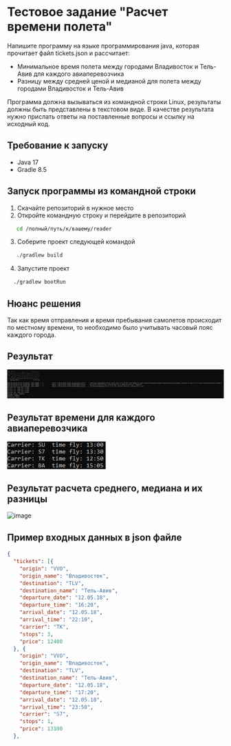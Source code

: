 # Тестовое задание "Расчет времени полета"
Напишите программу на языке программирования java, которая прочитает файл tickets.json и рассчитает:

- Минимальное время полета между городами Владивосток и Тель-Авив для каждого авиаперевозчика
- Разницу между средней ценой  и медианой для полета между городами  Владивосток и Тель-Авив

Программа должна вызываться из командной строки Linux, результаты должны быть представлены в текстовом виде. 
В качестве результата нужно прислать ответы на поставленные вопросы и ссылку на исходный код.
## Требование к запуску
- Java 17
- Gradle 8.5
## Запуск программы из командной строки
1. Скачайте репозиторий в нужное место
2. Откройте командную строку и перейдите в репозиторий
```bash
   cd /полный/путь/к/вашему/reader
```
3. Соберите проект следующей командой
```bash
   ./gradlew build
```
4. Запустите проект
```bash
  ./gradlew bootRun
```
## Нюанс решения
Так как время отправления и время пребывания самолетов происходит по местному времени, то необходимо было учитывать часовый пояс каждого города.
## Результат
![img_1.png](img_1.png)
## Результат времени для каждого авиаперевозчика
![img.png](img.png)
## Результат расчета среднего, медиана и их разницы
![image](https://github.com/Denver7074/fly-time/assets/119703412/8482fd94-0321-44d5-86c7-67a023e2b0f3)

## Пример входных данных в json файле
```json
{
  "tickets": [{
    "origin": "VVO",
    "origin_name": "Владивосток",
    "destination": "TLV",
    "destination_name": "Тель-Авив",
    "departure_date": "12.05.18",
    "departure_time": "16:20",
    "arrival_date": "12.05.18",
    "arrival_time": "22:10",
    "carrier": "TK",
    "stops": 3,
    "price": 12400
  }, {
    "origin": "VVO",
    "origin_name": "Владивосток",
    "destination": "TLV",
    "destination_name": "Тель-Авив",
    "departure_date": "12.05.18",
    "departure_time": "17:20",
    "arrival_date": "12.05.18",
    "arrival_time": "23:50",
    "carrier": "S7",
    "stops": 1,
    "price": 13100
  },
```


